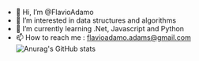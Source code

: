 - 👋 Hi, I’m @FlavioAdamo
- 👀 I’m interested in data structures and algorithms
- 🌱 I’m currently learning .Net, Javascript and Python
- 📫 How to reach me : flavioadamo.adams@gmail.com
![Anurag's GitHub stats](https://github-readme-stats.vercel.app/api?username=FlavioAdamo&show_icons=true&theme=radical)

<!---
FlavioAdamo/FlavioAdamo is a ✨ special ✨ repository because its `README.md` (this file) appears on your GitHub profile.
You can click the Preview link to take a look at your changes.
--->
